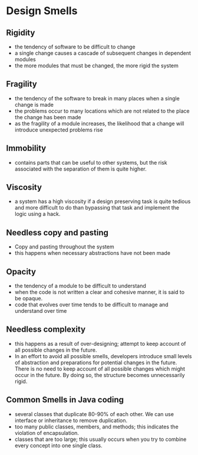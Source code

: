 # Design Smells

## Rigidity
* the tendency of software to be difficult to change
* a single change causes a cascade of subsequent changes in dependent modules
* the more modules that must be changed, the more rigid the system

## Fragility
* the tendency of the software to break in many places when a single change is made
* the problems occur to many locations which are not related to the place the change has been made
* as the fragility of a module increases, the likelihood that a change will introduce unexpected problems rise


## Immobility
* contains parts that can be useful to other systems, but the risk associated with the separation of them is quite higher.

## Viscosity
* a system has a high viscosity if a design preserving task is quite tedious and more difficult to do than bypassing that task and implement the logic using a hack.

## Needless copy and pasting
* Copy and pasting throughout the system
* this happens when necessary abstractions have not been made

## Opacity 
* the tendency of a module to be difficult to understand
* when the code is not written a clear and cohesive manner, it is said to be opaque.
* code that evolves over time tends to be difficult to manage and understand over time 

## Needless complexity
* this happens as a result of over-designing; attempt to keep account of all possible changes in the future.
* In an effort to avoid all possible smells, developers introduce small levels of abstraction and preparations for potential changes in the future. There is no need to keep account of all possible changes which might occur in the future. By doing so, the structure becomes unnecessarily rigid. 


## Common Smells in Java coding
* several classes that duplicate 80-90% of each other. We can use interface or inheritance to remove duplication. 
* too many public classes, members, and methods; this indicates the violation of encapsulation.
* classes that are too large; this usually occurs when you try to combine every concept into one single class.